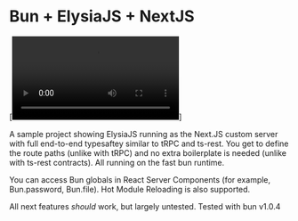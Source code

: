 # Bun + ElysiaJS + NextJS

<!-- demo video -->
[![Demo Video](https://derock.media/r/oUEf6r.mp4)]

A sample project showing ElysiaJS running as the Next.JS custom server with full end-to-end typesaftey similar to tRPC and ts-rest. You get to define the route paths (unlike with tRPC) and no extra boilerplate is needed (unlike with ts-rest contracts). All running on the fast bun runtime.

You can access Bun globals in React Server Components (for example, Bun.password, Bun.file). Hot Module Reloading is also supported.

All next features *should* work, but largely untested. Tested with bun v1.0.4